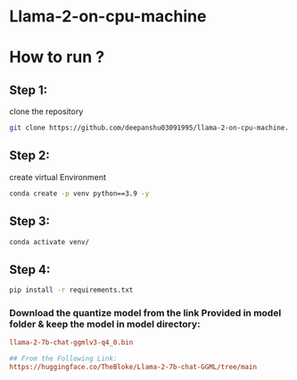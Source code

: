 # Llama-2-on-cpu-machine

# How to run ?

## Step 1:

clone the repository

```bash
git clone https://github.com/deepanshu03091995/llama-2-on-cpu-machine.
```
## Step 2:

create virtual Environment
```bash
conda create -p venv python==3.9 -y 
```

## Step 3:
```bash
conda activate venv/
```
## Step 4:
```bash
pip install -r requirements.txt
```

### Download the quantize model from the link Provided in model folder & keep the model in model directory:

```ini
llama-2-7b-chat-ggmlv3-q4_0.bin

## From the Following Link:
https://huggingface.co/TheBloke/Llama-2-7b-chat-GGML/tree/main
```